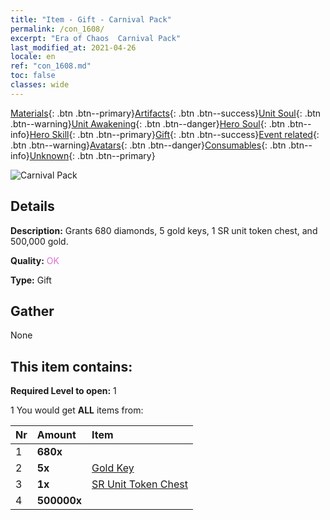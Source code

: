 ```yaml
---
title: "Item - Gift - Carnival Pack"
permalink: /con_1608/
excerpt: "Era of Chaos  Carnival Pack"
last_modified_at: 2021-04-26
locale: en
ref: "con_1608.md"
toc: false
classes: wide
---
```

 [Materials](/Items/){: .btn .btn--primary}[Artifacts](/Items/Artifacts/){: .btn .btn--success}[Unit Soul](/Items/UnitSoul/){: .btn .btn--warning}[Unit Awakening](/Items/UnitAwakening/){: .btn .btn--danger}[Hero Soul](/Items/HeroSoul/){: .btn .btn--info}[Hero Skill](/Items/HeroSkill/){: .btn .btn--primary}[Gift](/Items/Gift/){: .btn .btn--success}[Event related](/Items/Events/){: .btn .btn--warning}[Avatars](/Items/Avatars/){: .btn .btn--danger}[Consumables](/Items/Consumables/){: .btn .btn--info}[Unknown](/Items/Unknown/){: .btn .btn--primary}

 ![Carnival Pack](/images/t/i_907224.png)

## Details
 **Description:** Grants 680 diamonds, 5 gold keys, 1 SR unit token chest, and 500,000 gold.

 **Quality:** <span style="color: #DA70D6">OK</span>

 **Type:** Gift

## Gather

  None

## This item contains:

 **Required Level to open:** 1

 1 You would get **ALL** items  from:

  | Nr | Amount |     Item    |
  |:---|:-------|:------------|
  | 1 |  **680x** | <i class="fas fa-gem"/> |  | 
  | 2 |  **5x** | [Gold Key](/Items/con_783/) |  | 
  | 3 |  **1x** | [SR Unit Token Chest](/Items/con_1597/) |  | 
  | 4 |  **500000x** | <i class="fas fa-coins"/> |  | 
